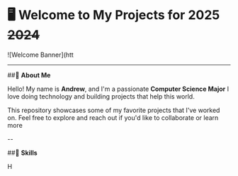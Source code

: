 # 🖥️ **Welcome to My Projects for** **2025** ~~2024~~
![Welcome Banner](htt


---

##🤙 **About Me**

Hello! My name is **Andrew**, and I'm a passionate **Computer Science Major**
I love doing technology and building projects that help this world.

This repository showcases some of my favorite projects that I've worked on. 
Feel free to explore and reach out if you'd like to collaborate or learn more 

--

##🐺 **Skills**

H
